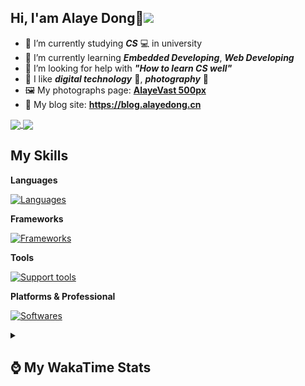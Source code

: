 ## Hi, **I'am Alaye Dong**👋<img src="https://visitor-badge.laobi.icu/badge?page_id=Alaye-Dong.Alaye-Dong"/>

- 📖 I’m currently studying ***CS*** 💻 in university
- 🌱 I’m currently learning ***Embedded Developing***, ***Web Developing***
- 🤔 I’m looking for help with ***"How to learn CS well"***
- 🤩 I like ***digital technology*** 📱, ***photography*** 📸
- 🖼️ My photographs page: **[AlayeVast 500px](https://500px.com.cn/AlayeVast)**
- 📰 My blog site: **https://blog.alayedong.cn**

<!--
[![Alaye's GitHub stats](https://github-readme-stats.vercel.app/api?username=Alaye-Dong&custom_title=Alaye%20Dong`s%20GitHub%20stats&show_icons=true&rank_icon=percentile&theme=transparent&include_all_commits=true&count_private=true)](https://github.com/anuraghazra/github-readme-stats) 
[![Top Langs](https://github-readme-stats.vercel.app/api/top-langs/?username=Alaye-Dong\&layout=compact&theme=transparent)](https://github.com/anuraghazra/github-readme-stats)
-->
<a href="https://github.com/anuraghazra/github-readme-stats">
  <img height=200 align="center" src="https://github-readme-stats.vercel.app/api?username=Alaye-Dong&custom_title=Alaye%20Dong`s%20GitHub%20stats&show_icons=true&rank_icon=percentile&theme=transparent&include_all_commits=true&count_private=true" />
</a>
<a href="https://github.com/anuraghazra/convoychat">
  <img height=200 align="center" src="https://github-readme-stats.vercel.app/api/top-langs/?username=Alaye-Dong&layout=compact&theme=transparent&include_all_commits=true&count_private=true&langs_count=8&card_width=300" />
</a>

## My Skills

**Languages**

[![Languages](https://go-skill-icons.vercel.app/api/icons?i=c,java,html,css,js,ts,py,dart&perline=15)](https://github.com/LelouchFR/skill-icons)

**Frameworks**

[![Frameworks](https://go-skill-icons.vercel.app/api/icons?i=arduino,platformio,spring,vue,nuxt,astro,tailwindcss,flutter&perline=15)](https://github.com/LelouchFR/skill-icons)

**Tools**

[![Support tools](https://go-skill-icons.vercel.app/api/icons?i=git,pnpm,vite,vitepress,pinia,anaconda,docker,nginx,mysql,redis&perline=15)](https://github.com/LelouchFR/skill-icons)

**Platforms & Professional**

[![Softwares](https://go-skill-icons.vercel.app/api/icons?i=windows,androidstudio,vscode,idea,pycharm,webstorm,ps,lr,davinci,canva,github,vercel&perline=15)](https://github.com/LelouchFR/skill-icons)

<details>	
  <summary><h2> ⌚ My WakaTime Stats </b></summary>

<!--START_SECTION:waka-->
![Code Time](http://img.shields.io/badge/Code%20Time-612%20hrs%2048%20mins-blue)

![Profile Views](http://img.shields.io/badge/Profile%20Views-0-blue)

![Lines of code](https://img.shields.io/badge/From%20Hello%20World%20I%27ve%20Written-1.1%20million%20lines%20of%20code-blue)

**🐱 My GitHub Data** 

> 📦 133.2 kB Used in GitHub's Storage 
 > 
> 🏆 366 Contributions in the Year 2025
 > 
> 🚫 Not Opted to Hire
 > 
> 📜 34 Public Repositories 
 > 
> 🔑 6 Private Repositories 
 > 
**I'm a Night 🦉** 

```text
🌞 Morning                139 commits         ██░░░░░░░░░░░░░░░░░░░░░░░   07.88 % 
🌆 Daytime                550 commits         ████████░░░░░░░░░░░░░░░░░   31.20 % 
🌃 Evening                740 commits         ██████████░░░░░░░░░░░░░░░   41.97 % 
🌙 Night                  334 commits         █████░░░░░░░░░░░░░░░░░░░░   18.94 % 
```
📅 **I'm Most Productive on Monday** 

```text
Monday                   288 commits         ████░░░░░░░░░░░░░░░░░░░░░   16.34 % 
Tuesday                  283 commits         ████░░░░░░░░░░░░░░░░░░░░░   16.05 % 
Wednesday                237 commits         ███░░░░░░░░░░░░░░░░░░░░░░   13.44 % 
Thursday                 284 commits         ████░░░░░░░░░░░░░░░░░░░░░   16.11 % 
Friday                   238 commits         ███░░░░░░░░░░░░░░░░░░░░░░   13.50 % 
Saturday                 188 commits         ███░░░░░░░░░░░░░░░░░░░░░░   10.66 % 
Sunday                   245 commits         ███░░░░░░░░░░░░░░░░░░░░░░   13.90 % 
```


📊 **This Week I Spent My Time On** 

```text
💬 Programming Languages: 
TypeScript               2 hrs 44 mins       ██████████░░░░░░░░░░░░░░░   40.03 % 
Vue.js                   1 hr 57 mins        ███████░░░░░░░░░░░░░░░░░░   28.57 % 
Markdown                 36 mins             ██░░░░░░░░░░░░░░░░░░░░░░░   08.82 % 
JSON                     25 mins             ██░░░░░░░░░░░░░░░░░░░░░░░   06.25 % 
CSS                      22 mins             █░░░░░░░░░░░░░░░░░░░░░░░░   05.42 % 

🔥 Editors: 
VS Code                  6 hrs 47 mins       █████████████████████████   98.90 % 
IntelliJ IDEA            4 mins              ░░░░░░░░░░░░░░░░░░░░░░░░░   01.10 % 

🐱‍💻 Projects: 
JXUT-BST-IO-VitePress-For3 hrs 57 mins       ██████████████░░░░░░░░░░░   57.59 % 
vue-class-homework       1 hr 41 mins        ██████░░░░░░░░░░░░░░░░░░░   24.66 % 
blog-fuwari-astro        23 mins             █░░░░░░░░░░░░░░░░░░░░░░░░   05.76 % 
ruoyi-plus-soybean       19 mins             █░░░░░░░░░░░░░░░░░░░░░░░░   04.62 % 
first-vite-project       17 mins             █░░░░░░░░░░░░░░░░░░░░░░░░   04.19 % 
```

**I Mostly Code in Java** 

```text
Java                     8 repos             █████░░░░░░░░░░░░░░░░░░░░   19.05 % 
TypeScript               7 repos             ████░░░░░░░░░░░░░░░░░░░░░   16.67 % 
HTML                     4 repos             ██░░░░░░░░░░░░░░░░░░░░░░░   09.52 % 
Vue                      2 repos             █░░░░░░░░░░░░░░░░░░░░░░░░   04.76 % 
Dart                     1 repo              █░░░░░░░░░░░░░░░░░░░░░░░░   02.38 % 
```



**Timeline**

![Lines of Code chart](https://raw.githubusercontent.com/Alaye-Dong/Alaye-Dong/main/assets/bar_graph.png)


 Last Updated on 24/09/2025 18:48:01 UTC
<!--END_SECTION:waka-->

</details>
